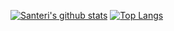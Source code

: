 [![Santeri's github stats](https://github-readme-stats.vercel.app/api?username=saneDG&show_icons=true&bg_color=0,ee9ca7,ffdde1&include_all_commits=true&text_color=ffffff&title_color=ffffff&icon_color=ffffff)](https://github.com/anuraghazra/github-readme-stats)
[![Top Langs](https://github-readme-stats.vercel.app/api/top-langs/?username=saneDG&bg_color=0,ee9ca7,ffdde1&include_all_commits=true&text_color=ffffff&title_color=ffffff&icon_color=ffffff&layout=compact)](https://github.com/anuraghazra/github-readme-stats)
